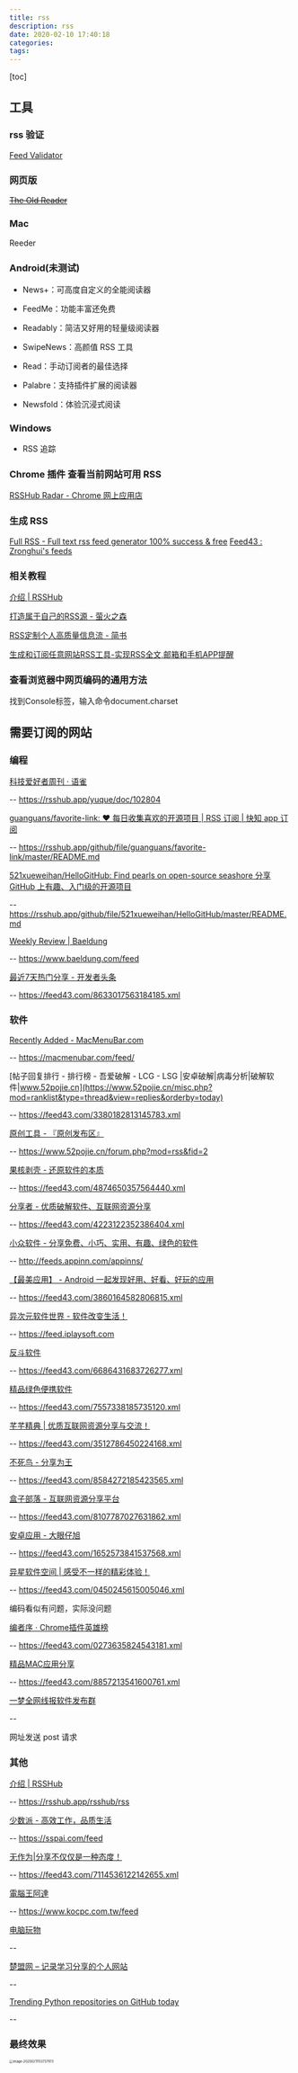 ```yaml
---
title: rss
description: rss
date: 2020-02-10 17:40:18
categories:
tags:
---
```


[toc]

## 工具

### rss 验证

[Feed Validator](http://validator.w3.org/feed/check.cgi?url=https://www.yuque.com/ruanyf/weekly)

### 网页版

~~[The Old Reader](https://theoldreader.com/)~~

### Mac 

Reeder

### Android(未测试)

- News+：可高度自定义的全能阅读器

- FeedMe：功能丰富还免费

- Readably：简洁又好用的轻量级阅读器

- SwipeNews：高颜值 RSS 工具

- Read：手动订阅者的最佳选择

- Palabre：支持插件扩展的阅读器

- Newsfold：体验沉浸式阅读

### Windows

- RSS 追踪

### Chrome 插件 查看当前网站可用 RSS

[RSSHub Radar - Chrome 网上应用店](https://chrome.google.com/webstore/detail/rsshub-radar/kefjpfngnndepjbopdmoebkipbgkggaa)

### 生成 RSS

[Full RSS - Full text rss feed generator 100% success & free](https://www.freefullrss.com/)
[Feed43 : Zronghui's feeds](https://feed43.com/users/zronghui)

### 相关教程

[介绍 | RSSHub](https://docs.rsshub.app/)

[打造属于自己的RSS源 - 萤火之森](http://frankorz.com/2016/10/01/rss-tutor/)

[RSS定制个人高质量信息流 - 简书](https://www.jianshu.com/p/b9f14d8218bf)

[生成和订阅任意网站RSS工具-实现RSS全文,邮箱和手机APP提醒](https://wzfou.com/rss-any/)



### 查看浏览器中网页编码的通用方法

找到Console标签，输入命令document.charset

## 需要订阅的网站

### 编程

[科技爱好者周刊 · 语雀](https://www.yuque.com/ruanyf/weekly)

-- https://rsshub.app/yuque/doc/102804



[guanguans/favorite-link: ❤️ 每日收集喜欢的开源项目 | RSS 订阅 | 快知 app 订阅](https://github.com/guanguans/favorite-link)

-- https://rsshub.app/github/file/guanguans/favorite-link/master/README.md



[521xueweihan/HelloGitHub: Find pearls on open-source seashore 分享 GitHub 上有趣、入门级的开源项目](https://github.com/521xueweihan/HelloGitHub)

-- https://rsshub.app/github/file/521xueweihan/HelloGitHub/master/README.md



[Weekly Review | Baeldung](https://www.baeldung.com/category/weekly-review/)

-- https://www.baeldung.com/feed





[最近7天热门分享 - 开发者头条](https://toutiao.io/posts/hot/7)

-- https://feed43.com/8633017563184185.xml



### 软件

[Recently Added - MacMenuBar.com](https://macmenubar.com/recently-added/page/36/)

-- https://macmenubar.com/feed/



[帖子回复排行 - 排行榜 - 吾爱破解 - LCG - LSG |安卓破解|病毒分析|破解软件|www.52pojie.cn](https://www.52pojie.cn/misc.php?mod=ranklist&type=thread&view=replies&orderby=today)

-- https://feed43.com/3380182813145783.xml



[原创工具 - 『原创发布区』](https://www.52pojie.cn/forum.php?mod=forumdisplay&fid=2&filter=typeid&typeid=4)

-- https://www.52pojie.cn/forum.php?mod=rss&fid=2



[果核剥壳 - 还原软件的本质](https://www.ghpym.com/)

-- https://feed43.com/4874650357564440.xml



[分享者 - 优质破解软件、互联网资源分享](http://www.sharerw.com/)

-- https://feed43.com/4223122352386404.xml



[小众软件 - 分享免费、小巧、实用、有趣、绿色的软件](https://www.appinn.com/)

-- http://feeds.appinn.com/appinns/



[【最美应用】 - Android 一起发现好用、好看、好玩的应用](http://zuimeia.com/apps/?platform=2)

-- https://feed43.com/3860164582806815.xml



[异次元软件世界 - 软件改变生活！](https://www.iplaysoft.com/)

-- https://feed.iplaysoft.com



[反斗软件](http://www.apprcn.com/)

-- https://feed43.com/6686431683726277.xml



[精品绿色便携软件](https://www.portablesoft.org/)

-- https://feed43.com/7557338185735120.xml



[芊芊精典 | 优质互联网资源分享与交流！](https://myqqjd.com/)

-- https://feed43.com/3512786450224168.xml



[不死鸟 - 分享为王](https://hao.su/)

-- https://feed43.com/8584272185423565.xml



[盒子部落 - 互联网资源分享平台](https://www.hezibuluo.com/)

-- https://feed43.com/8107787027631862.xml



[安卓应用 - 大眼仔旭](http://www.dayanzai.me/android)

-- https://feed43.com/1652573841537568.xml



[异星软件空间 | 感受不一样的精彩体验！](http://yx.bsh.me/)

-- https://feed43.com/0450245615005046.xml

编码看似有问题，实际没问题



[编者序 · Chrome插件英雄榜](https://zhaoolee.gitbooks.io/chrome/content/)

-- https://feed43.com/0273635824543181.xml



[精品MAC应用分享](https://xclient.info/?t=9ca8a9c6c21281cb0d038326f37270b381d307ff)

-- https://feed43.com/8857213541600761.xml



[一梦全网线报软件发布群](https://www.lanzous.com/b60586)

-- 

网址发送 post 请求

### 其他

[介绍 | RSSHub](https://docs.rsshub.app/)

-- https://rsshub.app/rsshub/rss



[少数派 - 高效工作，品质生活](https://sspai.com/)

-- https://sspai.com/feed



[无作为|分享不仅仅是一种态度！](https://www.wuzuowei.net/)

-- https://feed43.com/7114536122142655.xml



[電腦王阿達](https://www.kocpc.com.tw/)

-- https://www.kocpc.com.tw/feed



[电脑玩物](https://www.playpcesor.com/)

-- 



[楚盟网 – 记录学习分享的个人网站](https://www.5yun.org/)

-- 



[Trending Python repositories on GitHub today](https://github.com/trending/python?since=daily)

-- 



### 最终效果

<img src="/Users/zhangronghui/Library/Application Support/typora-user-images/image-20200211153737973.png" alt="image-20200211153737973" style="zoom:40%;" />









